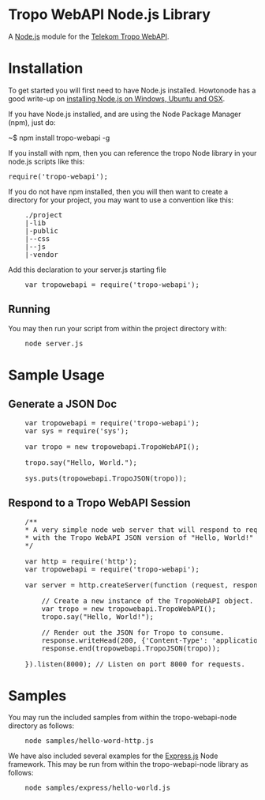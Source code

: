 Tropo WebAPI Node.js Library
============================

A [Node.js](http://nodejs.org/ "Node.js") module for the [Telekom Tropo WebAPI](https://www.developergarden.com/fileadmin/microsites/ApiProject/Dokumente/Dokumentation/Api_Doc_5_0/telekom-tropo-2.1/html/webapi.html/ "Tropo WebAPI"). 

Installation
============

To get started you will first need to have Node.js installed. Howtonode has a good write-up on [installing Node.js on Windows, Ubuntu and OSX](http://howtonode.org/how-to-install-nodejs "Installing Node.js"). 


If you have Node.js installed, and are using the Node Package Manager (npm), just do:

~$ npm install tropo-webapi -g

If you install with npm, then you can reference the tropo Node library in your node.js scripts like this:

<pre>
require('tropo-webapi');
</pre>

If you do not have npm installed, then you will then want to create a directory for your project, you may want to use a convention like this:

<pre>
	./project
	|-lib
	|-public
	|--css
	|--js
	|-vendor
</pre>

Add this declaration to your server.js starting file

<pre>
	var tropowebapi = require('tropo-webapi');
</pre>

Running
-------

You may then run your script from within the project directory with:

<pre>
	node server.js
</pre>

Sample Usage
============

Generate a JSON Doc
-------------------

<pre>
	var tropowebapi = require('tropo-webapi');
	var sys = require('sys');

	var tropo = new tropowebapi.TropoWebAPI(); 

	tropo.say("Hello, World.");

	sys.puts(tropowebapi.TropoJSON(tropo));
</pre>

Respond to a Tropo WebAPI Session
---------------------------------

<pre>
	/**
	* A very simple node web server that will respond to requests
	* with the Tropo WebAPI JSON version of "Hello, World!" 
	*/

	var http = require('http');
	var tropowebapi = require('tropo-webapi');

	var server = http.createServer(function (request, response) {

		// Create a new instance of the TropoWebAPI object.
		var tropo = new tropowebapi.TropoWebAPI(); 
		tropo.say("Hello, World!");

		// Render out the JSON for Tropo to consume.
		response.writeHead(200, {'Content-Type': 'application/json'});
		response.end(tropowebapi.TropoJSON(tropo));

	}).listen(8000); // Listen on port 8000 for requests.
</pre>

Samples
=======

You may run the included samples from within the tropo-webapi-node directory as follows:

<pre>
	node samples/hello-word-http.js
</pre>

We have also included several examples for the [Express.js](http://expressjs.com/ "Express.js") Node framework. This may be run from within the tropo-webapi-node library as follows:

<pre>
	node samples/express/hello-world.js
</pre>

